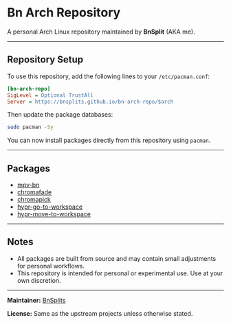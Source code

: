 # Bn Arch Repository

A personal Arch Linux repository maintained by **BnSplit** (AKA me).

---

## Repository Setup

To use this repository, add the following lines to your `/etc/pacman.conf`:

```ini
[bn-arch-repo]
SigLevel = Optional TrustAll
Server = https://bnsplits.github.io/bn-arch-repo/$arch
```

Then update the package databases:

```bash
sudo pacman -Sy
```

You can now install packages directly from this repository using `pacman`.

---

## Packages

- [mpv-bn](https://github.com/BnSplits/mpv-bn)
- [chromafade](https://github.com/BnSplits/chromafade)
- [chromapick](https://github.com/BnSplits/chromapick)
- [hypr-go-to-workspace](https://github.com/BnSplits/hypr-go-to-workspace)
- [hypr-move-to-workspace](https://github.com/BnSplits/hypr-move-to-workspace)

---

## Notes

- All packages are built from source and may contain small adjustments for personal workflows.
- This repository is intended for personal or experimental use. Use at your own discretion.

---

**Maintainer:** [BnSplits](https://github.com/BnSplits)

**License:** Same as the upstream projects unless otherwise stated.
